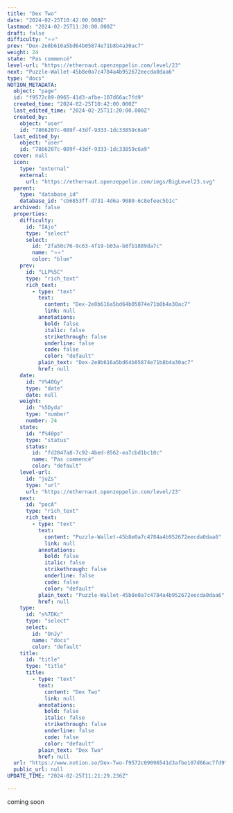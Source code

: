 ```yaml
---
title: "Dex Two"
date: "2024-02-25T10:42:00.000Z"
lastmod: "2024-02-25T11:20:00.000Z"
draft: false
difficulty: "⭐⭐"
prev: "Dex-2e8b616a5bd64b05874e71b8b4a30ac7"
weight: 24
state: "Pas commencé"
level-url: "https://ethernaut.openzeppelin.com/level/23"
next: "Puzzle-Wallet-45b8e0a7c4784a4b952672eecda0daa6"
type: "docs"
NOTION_METADATA:
  object: "page"
  id: "f9572c09-0965-41d3-afbe-107d66ac7fd9"
  created_time: "2024-02-25T10:42:00.000Z"
  last_edited_time: "2024-02-25T11:20:00.000Z"
  created_by:
    object: "user"
    id: "7866207c-089f-43df-9333-1dc33859c6a9"
  last_edited_by:
    object: "user"
    id: "7866207c-089f-43df-9333-1dc33859c6a9"
  cover: null
  icon:
    type: "external"
    external:
      url: "https://ethernaut.openzeppelin.com/imgs/BigLevel23.svg"
  parent:
    type: "database_id"
    database_id: "cb6853ff-d731-4d6a-9080-6c8efeec5b1c"
  archived: false
  properties:
    difficulty:
      id: "IAjo"
      type: "select"
      select:
        id: "2fa50c76-9c63-4f19-b03a-b8fb1889da7c"
        name: "⭐⭐"
        color: "blue"
    prev:
      id: "LLP%5C"
      type: "rich_text"
      rich_text:
        - type: "text"
          text:
            content: "Dex-2e8b616a5bd64b05874e71b8b4a30ac7"
            link: null
          annotations:
            bold: false
            italic: false
            strikethrough: false
            underline: false
            code: false
            color: "default"
          plain_text: "Dex-2e8b616a5bd64b05874e71b8b4a30ac7"
          href: null
    date:
      id: "Y%40Gy"
      type: "date"
      date: null
    weight:
      id: "%5Dyda"
      type: "number"
      number: 24
    state:
      id: "f%40ps"
      type: "status"
      status:
        id: "fd2047a8-7c92-4bed-8562-ea7cbd1bc10c"
        name: "Pas commencé"
        color: "default"
    level-url:
      id: "juZs"
      type: "url"
      url: "https://ethernaut.openzeppelin.com/level/23"
    next:
      id: "pocA"
      type: "rich_text"
      rich_text:
        - type: "text"
          text:
            content: "Puzzle-Wallet-45b8e0a7c4784a4b952672eecda0daa6"
            link: null
          annotations:
            bold: false
            italic: false
            strikethrough: false
            underline: false
            code: false
            color: "default"
          plain_text: "Puzzle-Wallet-45b8e0a7c4784a4b952672eecda0daa6"
          href: null
    type:
      id: "s%7DKc"
      type: "select"
      select:
        id: "OnJy"
        name: "docs"
        color: "default"
    title:
      id: "title"
      type: "title"
      title:
        - type: "text"
          text:
            content: "Dex Two"
            link: null
          annotations:
            bold: false
            italic: false
            strikethrough: false
            underline: false
            code: false
            color: "default"
          plain_text: "Dex Two"
          href: null
  url: "https://www.notion.so/Dex-Two-f9572c09096541d3afbe107d66ac7fd9"
  public_url: null
UPDATE_TIME: "2024-02-25T11:21:29.236Z"

---
```

<link rel="stylesheet" href="https://cdn.jsdelivr.net/npm/katex@0.16.2/dist/katex.min.css" integrity="sha384-bYdxxUwYipFNohQlHt0bjN/LCpueqWz13HufFEV1SUatKs1cm4L6fFgCi1jT643X" crossorigin="anonymous">


coming soon


